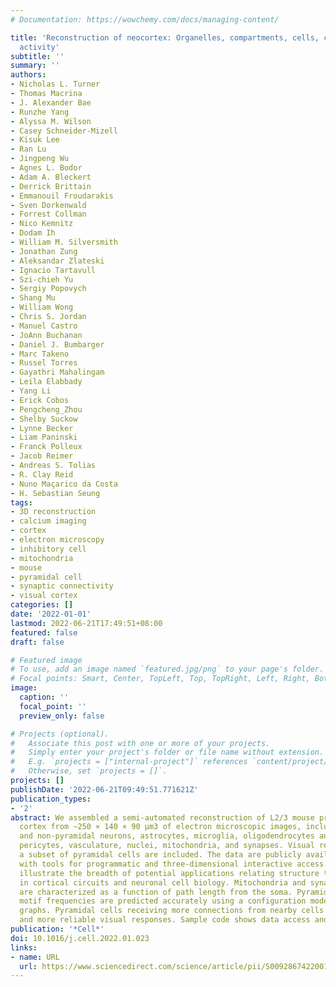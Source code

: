```yaml
---
# Documentation: https://wowchemy.com/docs/managing-content/

title: 'Reconstruction of neocortex: Organelles, compartments, cells, circuits, and
  activity'
subtitle: ''
summary: ''
authors:
- Nicholas L. Turner
- Thomas Macrina
- J. Alexander Bae
- Runzhe Yang
- Alyssa M. Wilson
- Casey Schneider-Mizell
- Kisuk Lee
- Ran Lu
- Jingpeng Wu
- Agnes L. Bodor
- Adam A. Bleckert
- Derrick Brittain
- Emmanouil Froudarakis
- Sven Dorkenwald
- Forrest Collman
- Nico Kemnitz
- Dodam Ih
- William M. Silversmith
- Jonathan Zung
- Aleksandar Zlateski
- Ignacio Tartavull
- Szi-chieh Yu
- Sergiy Popovych
- Shang Mu
- William Wong
- Chris S. Jordan
- Manuel Castro
- JoAnn Buchanan
- Daniel J. Bumbarger
- Marc Takeno
- Russel Torres
- Gayathri Mahalingam
- Leila Elabbady
- Yang Li
- Erick Cobos
- Pengcheng_Zhou
- Shelby Suckow
- Lynne Becker
- Liam Paninski
- Franck Polleux
- Jacob Reimer
- Andreas S. Tolias
- R. Clay Reid
- Nuno Maçarico da Costa
- H. Sebastian Seung
tags:
- 3D reconstruction
- calcium imaging
- cortex
- electron microscopy
- inhibitory cell
- mitochondria
- mouse
- pyramidal cell
- synaptic connectivity
- visual cortex
categories: []
date: '2022-01-01'
lastmod: 2022-06-21T17:49:51+08:00
featured: false
draft: false

# Featured image
# To use, add an image named `featured.jpg/png` to your page's folder.
# Focal points: Smart, Center, TopLeft, Top, TopRight, Left, Right, BottomLeft, Bottom, BottomRight.
image:
  caption: ''
  focal_point: ''
  preview_only: false

# Projects (optional).
#   Associate this post with one or more of your projects.
#   Simply enter your project's folder or file name without extension.
#   E.g. `projects = ["internal-project"]` references `content/project/deep-learning/index.md`.
#   Otherwise, set `projects = []`.
projects: []
publishDate: '2022-06-21T09:49:51.771621Z'
publication_types:
- '2'
abstract: We assembled a semi-automated reconstruction of L2/3 mouse primary visual
  cortex from ∼250 × 140 × 90 μm3 of electron microscopic images, including pyramidal
  and non-pyramidal neurons, astrocytes, microglia, oligodendrocytes and precursors,
  pericytes, vasculature, nuclei, mitochondria, and synapses. Visual responses of
  a subset of pyramidal cells are included. The data are publicly available, along
  with tools for programmatic and three-dimensional interactive access. Brief vignettes
  illustrate the breadth of potential applications relating structure to function
  in cortical circuits and neuronal cell biology. Mitochondria and synapse organization
  are characterized as a function of path length from the soma. Pyramidal connectivity
  motif frequencies are predicted accurately using a configuration model of random
  graphs. Pyramidal cells receiving more connections from nearby cells exhibit stronger
  and more reliable visual responses. Sample code shows data access and analysis.
publication: '*Cell*'
doi: 10.1016/j.cell.2022.01.023
links:
- name: URL
  url: https://www.sciencedirect.com/science/article/pii/S0092867422001349
---
```

